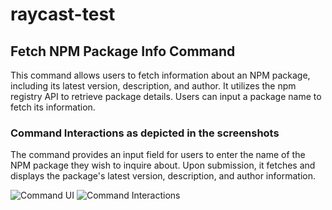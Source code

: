 # raycast-test

## Fetch NPM Package Info Command

This command allows users to fetch information about an NPM package, including its latest version, description, and author. It utilizes the npm registry API to retrieve package details. Users can input a package name to fetch its information.

### Command Interactions as depicted in the screenshots

The command provides an input field for users to enter the name of the NPM package they wish to inquire about. Upon submission, it fetches and displays the package's latest version, description, and author information.

![Command UI](https://github.com/atian25/raycast-test/assets/screenshot1.png)
![Command Interactions](https://github.com/atian25/raycast-test/assets/screenshot2.png)
